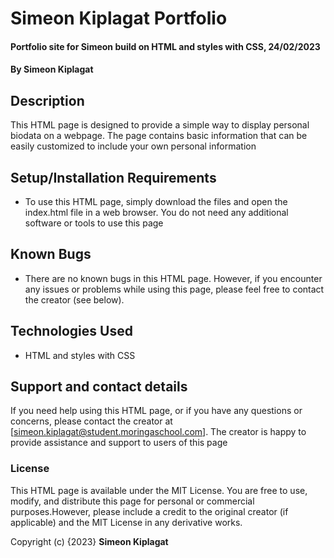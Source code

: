 # Simeon Kiplagat Portfolio
#### Portfolio site for Simeon build on HTML and styles with CSS, 24/02/2023
#### By **Simeon Kiplagat**
## Description
This HTML page is designed to provide a simple way to display personal biodata on a webpage. The page contains basic information that can be easily customized to include your own personal information
## Setup/Installation Requirements
* To use this HTML page, simply download the files and open the index.html file in a web browser. You do not need any additional software or tools to use this page
## Known Bugs
* There are no known bugs in this HTML page. However, if you encounter any issues or problems while using this page, please feel free to contact the creator (see below).
## Technologies Used
* HTML and styles with CSS
## Support and contact details
If you need help using this HTML page, or if you have any questions or concerns, please contact the creator at [simeon.kiplagat@student.moringaschool.com]. The creator is happy to provide assistance and support to users of this page
### License
This HTML page is available under the MIT License. You are free to use, modify, and distribute this page for personal or commercial purposes.However, please include a credit to the original creator (if applicable) and the MIT License in any derivative works.

Copyright (c) {2023} **Simeon Kiplagat**
  


